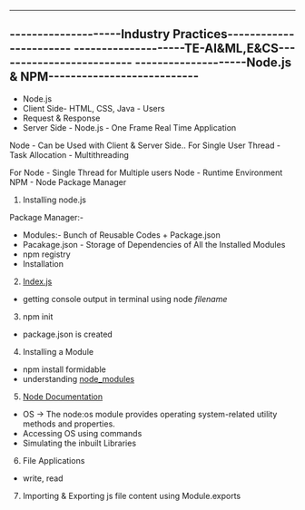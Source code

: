 -----------------------------------------------------------------
--------------------Industry Practices-----------------------
--------------------TE-AI&ML,E&CS-------------------------
--------------------Node.js & NPM---------------------------
-----------------------------------------------------------------

- Node.js
- Client Side- HTML, CSS, Java - Users
- Request & Response
- Server Side - Node.js - One Frame Real Time Application

Node - Can be Used with Client & Server Side..
For Single User
Thread - Task Allocation - Multithreading

For Node - Single Thread for Multiple users
Node - Runtime Environment 
NPM - Node Package Manager


1. Installing node.js

Package Manager:-
- Modules:- Bunch of Reusable Codes + Package.json
- Pacakage.json - Storage of Dependencies of All the Installed Modules
- npm registry
- Installation

2. [Index.js](./Index.js)
- getting console output in terminal using node _filename_

3. npm init
- package.json is created

4. Installing a Module
- npm install formidable
- understanding [node_modules](./node_modules)

5. [Node Documentation](https://nodejs.org/docs/latest/api/)
- OS -> The node:os module provides operating system-related utility methods and properties.
- Accessing OS using commands
- Simulating the inbuilt Libraries

6. File Applications
- write, read

7. Importing & Exporting js file content using Module.exports